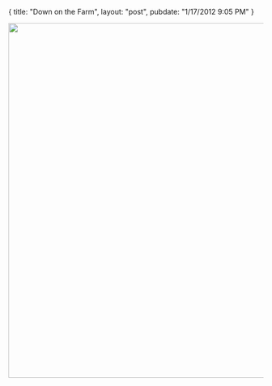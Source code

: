 {
   title: "Down on the Farm",
   layout: "post",
   pubdate: "1/17/2012 9:05 PM"
}


<div>
<a href="/static/images/farmer-01-17-2012.png"><img width="700" src="/static/images/farmer-01-17-2012.png"></a>
</div>

<br>
<br>
